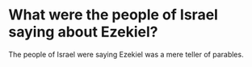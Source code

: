 # What were the people of Israel saying about Ezekiel?

The people of Israel were saying Ezekiel was a mere teller of parables.
